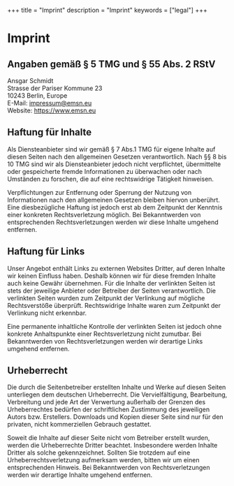 +++
title = "Imprint"
description = "Imprint"
keywords = ["legal"]
+++

# Imprint

## Angaben gemäß § 5 TMG und § 55 Abs. 2 RStV
Ansgar Schmidt<br>
Strasse der Pariser Kommune 23<br>
10243 Berlin, Europe<br>
E-Mail: impressum@emsn.eu<br>
Website: https://www.emsn.eu<br>

## Haftung für Inhalte
<p>
Als Diensteanbieter sind wir gemäß § 7 Abs.1 TMG für eigene Inhalte auf diesen Seiten nach den
allgemeinen Gesetzen verantwortlich. Nach §§ 8 bis 10 TMG sind wir als Diensteanbieter jedoch nicht
verpflichtet, übermittelte oder gespeicherte fremde Informationen zu überwachen oder nach Umständen zu
forschen, die auf eine rechtswidrige Tätigkeit hinweisen.
</p>
<p>
Verpflichtungen zur Entfernung oder Sperrung der Nutzung von Informationen nach den allgemeinen
Gesetzen bleiben hiervon unberührt. Eine diesbezügliche Haftung ist jedoch erst ab dem Zeitpunkt der
Kenntnis einer konkreten Rechtsverletzung möglich. Bei Bekanntwerden von entsprechenden
Rechtsverletzungen werden wir diese Inhalte umgehend entfernen.
</p>

## Haftung für Links
<p>
Unser Angebot enthält Links zu externen Websites Dritter, auf deren Inhalte wir keinen Einfluss haben.
Deshalb können wir für diese fremden Inhalte auch keine Gewähr übernehmen. Für die Inhalte der
verlinkten Seiten ist stets der jeweilige Anbieter oder Betreiber der Seiten verantwortlich. Die verlinkten
Seiten wurden zum Zeitpunkt der Verlinkung auf mögliche Rechtsverstöße überprüft. Rechtswidrige Inhalte
waren zum Zeitpunkt der Verlinkung nicht erkennbar.
</p>
<p>
Eine permanente inhaltliche Kontrolle der verlinkten Seiten ist jedoch ohne konkrete Anhaltspunkte einer
Rechtsverletzung nicht zumutbar. Bei Bekanntwerden von Rechtsverletzungen werden wir derartige Links
umgehend entfernen.
</p>

## Urheberrecht
<p>
Die durch die Seitenbetreiber erstellten Inhalte und Werke auf diesen Seiten unterliegen dem deutschen
Urheberrecht. Die Vervielfältigung, Bearbeitung, Verbreitung und jede Art der Verwertung außerhalb der
Grenzen des Urheberrechtes bedürfen der schriftlichen Zustimmung des jeweiligen Autors bzw. Erstellers.
Downloads und Kopien dieser Seite sind nur für den privaten, nicht kommerziellen Gebrauch gestattet.
</p>
<p>
Soweit die Inhalte auf dieser Seite nicht vom Betreiber erstellt wurden, werden die Urheberrechte Dritter
beachtet. Insbesondere werden Inhalte Dritter als solche gekennzeichnet. Sollten Sie trotzdem auf eine
Urheberrechtsverletzung aufmerksam werden, bitten wir um einen entsprechenden Hinweis. Bei
Bekanntwerden von Rechtsverletzungen werden wir derartige Inhalte umgehend entfernen.